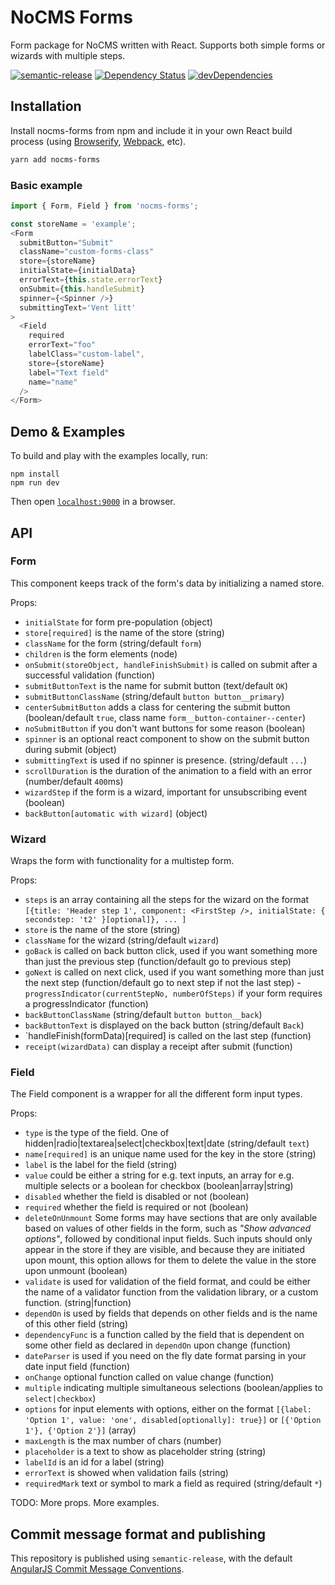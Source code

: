 # NoCMS Forms
Form package for NoCMS written with React. Supports both simple forms or wizards with multiple steps.

[![semantic-release](https://img.shields.io/badge/%20%20%F0%9F%93%A6%F0%9F%9A%80-semantic--release-e10079.svg)](https://github.com/semantic-release/semantic-release)
[![Dependency Status](https://david-dm.org/miles-no/nocms-forms.svg)](https://david-dm.org/miles-no/nocms-forms)
[![devDependencies](https://david-dm.org/miles-no/nocms-forms/dev-status.svg)](https://david-dm.org/miles-no/nocms-forms?type=dev)

## Installation
Install nocms-forms from npm and include it in your own React build process (using [Browserify](http://browserify.org), [Webpack](http://webpack.github.io/), etc).

```sh
yarn add nocms-forms
```

### Basic example

```js
import { Form, Field } from 'nocms-forms';

const storeName = 'example';
<Form
  submitButton="Submit"
  className="custom-forms-class"
  store={storeName}
  initialState={initialData}
  errorText={this.state.errorText}
  onSubmit={this.handleSubmit}
  spinner={<Spinner />}
  submittingText='Vent litt'
>
  <Field
    required
    errorText="foo"
    labelClass="custom-label",
    store={storeName}
    label="Text field"
    name="name"
  />
</Form>
```

## Demo & Examples
To build and play with the examples locally, run:

```
npm install
npm run dev
```

Then open [`localhost:9000`](http://localhost:9000) in a browser.

## API

### Form
This component keeps track of the form's data by initializing a named store.

Props:
- `initialState` for form pre-population (object)
- `store[required]` is the name of the store (string)
- `className` for the form (string/default `form`)
- `children` is the form elements (node)
- `onSubmit(storeObject, handleFinishSubmit)` is called on submit after a successful validation (function)
- `submitButtonText` is the name for submit button (text/default `OK`)
- `submitButtonClassName` (string/default `button button__primary`)
- `centerSubmitButton` adds a class for centering the submit button (boolean/default `true`, class name `form__button-container--center`)
- `noSubmitButton` if you don't want buttons for some reason (boolean)
- `spinner` is an optional react component to show on the submit button during submit (object)
- `submittingText` is used if no spinner is presence. (string/default `...`)
- `scrollDuration` is the duration of the animation to a field with an error (number/default `400`ms)
- `wizardStep` if the form is a wizard, important for unsubscribing event (boolean)
- `backButton[automatic with wizard]` (object)

### Wizard
Wraps the form with functionality for a multistep form.

Props:
- `steps` is an array containing all the steps for the wizard on the format `[{title: 'Header step 1', component: <FirstStep />, initialState: { secondstep: 't2' }[optional]}, ... ]`
- `store` is the name of the store (string)
- `className` for the wizard (string/default `wizard`)
- `goBack` is called on back button click, used if you want something more than just the previous step (function/default go to previous step)
- `goNext` is called on next click, used if you want something more than just the next step (function/default go to next step if not the last step)
-`progressIndicator(currentStepNo, numberOfSteps)` if your form requires a progressIndicator (function)
- `backButtonClassName` (string/default `button button__back`)
- `backButtonText` is displayed on the back button (string/default `Back`)
- `handleFinish(formData)[required] is called on the last step (function)
- `receipt(wizardData)` can display a receipt after submit (function)

### Field
The Field component is a wrapper for all the different form input types.

Props:
- `type` is the type of the field. One of hidden|radio|textarea|select|checkbox|text|date (string/default `text`)
- `name[required]` is an unique name used for the key in the store (string)
- `label` is the label for the field (string)
- `value` could be either a string for e.g. text inputs, an array for e.g. multiple selects or a boolean for checkbox (boolean|array|string)
- `disabled` whether the field is disabled or not (boolean)
- `required` whether the field is required or not (boolean)
- `deleteOnUnmount` Some forms may have sections that are only available based on values of other fields in the form, such as *"Show advanced options"*, followed by conditional input fields. Such inputs should only appear in the store if they are visible, and because they are initiated upon mount, this option allows for them to delete the value in the store upon unmount (boolean)
- `validate` is used for validation of the field format, and could be either the name of a validator function from the validation library, or a custom function. (string|function)
- `dependOn` is used by fields that depends on other fields and is the name of this other field (string)
- `dependencyFunc` is a function called by the field that is dependent on some other field as declared in `dependOn` upon change (function)
- `dateParser` is used if you need on the fly date format parsing in your date input field (function)
- `onChange` optional function called on value change (function)
- `multiple` indicating multiple simultaneous selections (boolean/applies to `select|checkbox`)
- `options` for input elements with options, either on the format `[{label: 'Option 1', value: 'one', disabled[optionally]: true}]` or `[{'Option 1'}, {'Option 2'}]` (array)
- `maxLength` is the max number of chars (number)
- `placeholder` is a text to show as placeholder string (string)
- `labelId` is an id for a label (string)
- `errorText` is showed when validation fails (string)
- `requiredMark` text or symbol to mark a field as required (string/default `*`)

TODO: More props. More examples.

## Commit message format and publishing

This repository is published using `semantic-release`, with the default [AngularJS Commit Message Conventions](https://docs.google.com/document/d/1QrDFcIiPjSLDn3EL15IJygNPiHORgU1_OOAqWjiDU5Y/edit).
